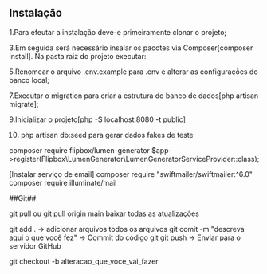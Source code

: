 ## Instalação

1.Para efeutar a instalação deve-e primeiramente clonar o projeto;


3.Em seguida será necessário insalar os pacotes via Composer[composer install]. Na pasta raiz do projeto executar:



5.Renomear o arquivo .env.example para .env e alterar as configurações do banco local;


7.Executar o migration para criar a estrutura do banco de dados[php artisan migrate];


9.Inicializar o projeto[php -S localhost:8080 -t public]


10. php artisan db:seed para gerar dados fakes de teste


composer require flipbox/lumen-generator
 $app->register(Flipbox\LumenGenerator\LumenGeneratorServiceProvider::class);
 
[Instalar serviço de email] 
composer require "swiftmailer/swiftmailer:^6.0"
composer require illuminate/mail


##Git##

git pull ou git pull origin main baixar todas as atualizações

git add .  -> adicionar arquivos todos os arquivos
git comit -m "descreva aqui o que você fez" -> Commit do código
git git push -> Enviar para o servidor GitHub

git checkout -b alteracao_que_voce_vai_fazer

